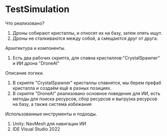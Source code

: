 # TestSimulation
Что реализовано?
1. Дроны собирают кристаллы, и относят их на базу, затем опять ищут.
2. Дроны не сталкиваются между собой, а смещаются друг от друга.

Архитектура и компоненты.
1. Есть два рабочих скрипта, для спавна кристаллов:"CrystalSpawner" и ИИ дрона "DroneAI"

Описание логики.
1. В скрипте "CrystalSpawner" кристаллы спавнятся, мы берем префаб кристалла и создаём ещё в разных позициях.
1. В скрипте "DroneAI" реализовано основное поведение для ИИ, есть методы для поиска ресурсов, сбор ресурсов и выгрузка ресурсов на базу, а также система избежания

Использованные инструменты и подходы.
1. Unity:
    NavMesh для навигации ИИ
2. IDE Visual Studio 2022  
